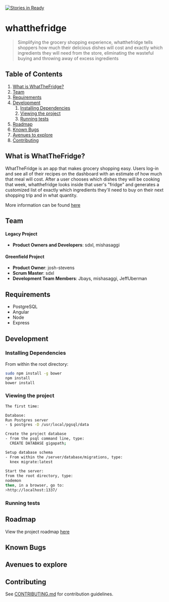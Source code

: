 [![Stories in Ready](https://badge.waffle.io/gigapath/whatthefridge.png?label=ready&title=Ready)](https://waffle.io/gigapath/whatthefridge)
# whatthefridge

  > Simplifying the grocery shopping experience, whatthefridge tells shoppers how much their delicious dishes will cost and exactly which ingredients they will need from the store, eliminating the wasteful buying and throwing away of excess ingredients

## Table of Contents

1. [What is WhatTheFridge?](#what-is-whatthefridge)
1. [Team](#team)
1. [Requirements](#requirements)
1. [Development](#development)
    1. [Installing Dependencies](#installing-dependencies)
    1. [Viewing the project](#viewing-the-project)
    1. [Running tests](#running-tests)
1. [Roadmap](#roadmap)
1. [Known Bugs](#known-bugs)
1. [Avenues to explore](#avenues-to-explore)
1. [Contributing](#contributing)


## What is WhatTheFridge?
WhatTheFridge is an app that makes grocery shopping easy. Users log-in and see all of their recipes on the dashboard with an estimate of how much that meal will cost. After a user chooses which dishes they will be cooking that week, whatthefridge looks inside that user's "fridge" and generates a customized list of exactly which ingredients they'll need to buy on their next shopping trip and in what quantity. 

More information can be found [here](https://github.com/gigapath/whatthefridge/blob/master/_PRESS-RELEASE.md)

## Team

#### Legacy Project
  - __Product Owners and Developers__: sdxl, mishasaggi

#### Greenfield Project
  - __Product Owner__: josh-stevens
  - __Scrum Master__: sdxl
  - __Development Team Members__: Jbays, mishasaggi, JeffUberman 
  
## Requirements
- PostgreSQL
- Angular 
- Node
- Express

## Development

### Installing Dependencies

From within the root directory:

```sh
sudo npm install -g bower
npm install
bower install
```

### Viewing the project
```sh
The first time: 

Database: 
Run Postgres server
- $ postgres -D /usr/local/pgsql/data

Create the project database
- from the psql command line, type:
  CREATE DATABASE gigapath;

Setup database schema
- From within the /server/database/migrations, type:
  knex migrate:latest
   
Start the server:
from the root directory, type:
nodemon
then, in a browser, go to:
>http://localhost:1337/
```

### Running tests


## Roadmap

View the project roadmap [here](https://github.com/gigapath/whatthefridge/issues)

## Known Bugs

## Avenues to explore


## Contributing

See [CONTRIBUTING.md](https://github.com/gigapath/whatthefridge/blob/master/_CONTRIBUTING.md) for contribution guidelines.
